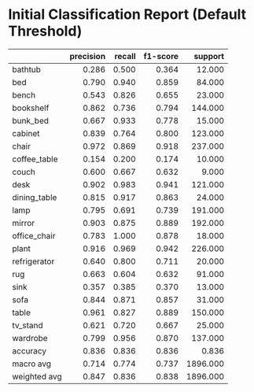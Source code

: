 # Initial Classification Report (Default Threshold)

|              |   precision |   recall |   f1-score |   support |
|:-------------|------------:|---------:|-----------:|----------:|
| bathtub      |       0.286 |    0.500 |      0.364 |    12.000 |
| bed          |       0.790 |    0.940 |      0.859 |    84.000 |
| bench        |       0.543 |    0.826 |      0.655 |    23.000 |
| bookshelf    |       0.862 |    0.736 |      0.794 |   144.000 |
| bunk_bed     |       0.667 |    0.933 |      0.778 |    15.000 |
| cabinet      |       0.839 |    0.764 |      0.800 |   123.000 |
| chair        |       0.972 |    0.869 |      0.918 |   237.000 |
| coffee_table |       0.154 |    0.200 |      0.174 |    10.000 |
| couch        |       0.600 |    0.667 |      0.632 |     9.000 |
| desk         |       0.902 |    0.983 |      0.941 |   121.000 |
| dining_table |       0.815 |    0.917 |      0.863 |    24.000 |
| lamp         |       0.795 |    0.691 |      0.739 |   191.000 |
| mirror       |       0.903 |    0.875 |      0.889 |   192.000 |
| office_chair |       0.783 |    1.000 |      0.878 |    18.000 |
| plant        |       0.916 |    0.969 |      0.942 |   226.000 |
| refrigerator |       0.640 |    0.800 |      0.711 |    20.000 |
| rug          |       0.663 |    0.604 |      0.632 |    91.000 |
| sink         |       0.357 |    0.385 |      0.370 |    13.000 |
| sofa         |       0.844 |    0.871 |      0.857 |    31.000 |
| table        |       0.961 |    0.827 |      0.889 |   150.000 |
| tv_stand     |       0.621 |    0.720 |      0.667 |    25.000 |
| wardrobe     |       0.799 |    0.956 |      0.870 |   137.000 |
| accuracy     |       0.836 |    0.836 |      0.836 |     0.836 |
| macro avg    |       0.714 |    0.774 |      0.737 |  1896.000 |
| weighted avg |       0.847 |    0.836 |      0.838 |  1896.000 |
